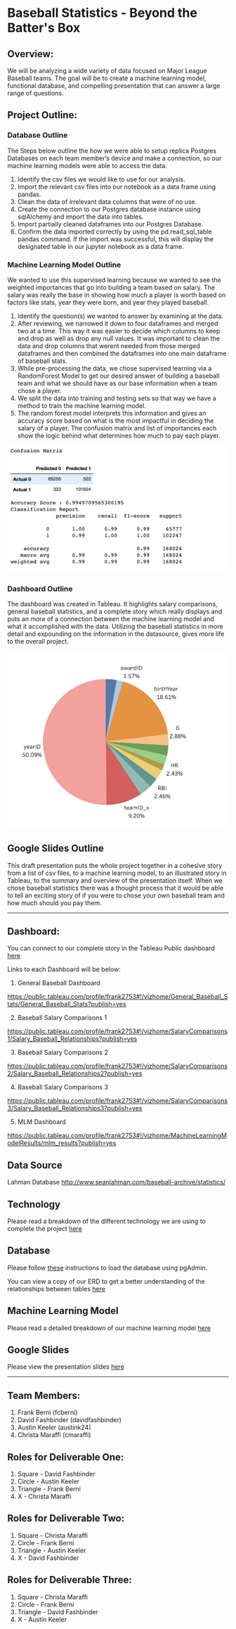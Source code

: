 # Baseball Statistics - Beyond the Batter's Box

## Overview:
We will be analyzing a wide variety of data focused on Major League Baseball teams.  The goal will be to create a machine learning model, functional database, and compelling presentation that can answer a large range of questions.  

## Project Outline:
### Database Outline
The Steps below outline the how we were able to setup replica Postgres Databases on each team member’s device and make a connection, so our machine learning models were able to access the data.

1. Identify the csv files we would like to use for our analysis. 
2. Import the relevant csv files into our notebook as a data frame using pandas.
3. Clean the data of irrelevant data columns that were of no use. 
4. Create the connection to our Postgres database instance using sqlAlchemy and import the data into tables. 
5. Import partially cleaned dataframes into our Postgres Database. 
6. Confirm the data imported correctly by using the pd.read_sql_table pandas command. If the import was successful, this will display the designated table in our jupyter notebook as a data frame.

### Machine Learning Model Outline
We wanted to use this supervised learning because we wanted to see the weighted importances that go into building a team based on salary. The salary was really the base in showing how much a player is worth based on factors like stats, year they were born, and year they played baseball.

1. Identify the question(s) we wanted to answer by examining at the data. 
2. After reviewing, we narrowed it down to four dataframes and merged two at a time. This way it was easier to decide which columns to keep and drop as well as drop any null values. It was important to clean the data and drop columns that werent needed from those merged dataframes and then combined the dataframes into one main dataframe of baseball stats. 
3. While pre-processing the data, we chose supervised learning via a RandomForest Model to get our desired answer of building a baseball team and what we should have as our base information when a team chose a player.
4. We split the data into training and testing sets so that way we have a method to train the machine learning model. 
5. The random forest model interprets this information and gives an accuracy score based on what is the most impactful in deciding the salary of a player. The confusion matrix and list of importances each show the logic behind what determines how much to pay each player. 

![](Visualizations/Images/ConfusionMatrix.png)

### Dashboard Outline

The dashboard was created in Tableau. It highlights salary comparisons, general baseball statistics, and a complete story which really displays and puts an more of a connection between the machine learning model and what it accomplished with the data. Utilizing the baseball statistics in more detail and expounding on the information in the datasource, gives more life to the overall project. 

![](Visualizations/Images/Screen%20Shot%202021-03-18%20at%208.31.33%20PM.png)

## Google Slides Outline
This draft presentation puts the whole project together in a cohesive story from a list of csv files, to a machine learning model, to an illustrated story in Tableau, to the summary and overview of the presentation itself. When we chose baseball statistics there was a thought process that it would be able to tell an exciting story of if you were to chose your own baseball team and how much should you pay them. 
________________________________
## Dashboard:
You can connect to our complete story in the Tableau Public dashboard [here](https://public.tableau.com/profile/frank2753#!/vizhome/CompleteBaseballTableauStory/Complete_Story?publish=yes)

Links to each Dashboard will be below:

1. General Baseball Dashboard

https://public.tableau.com/profile/frank2753#!/vizhome/General_Baseball_Stats/General_Baseball_Stats?publish=yes

2. Baseball Salary Comparisons 1

https://public.tableau.com/profile/frank2753#!/vizhome/SalaryComparisons1/Salary_Baseball_Relationships?publish=yes

3. Baseball Salary Comparisons 2

https://public.tableau.com/profile/frank2753#!/vizhome/SalaryComparisons2/Salary_Baseball_Relationships2?publish=yes

4. Baseball Salary Comparisons 3

https://public.tableau.com/profile/frank2753#!/vizhome/SalaryComparisons3/Salary_Baseball_Relationships3?publish=yes

5. MLM Dashboard

https://public.tableau.com/profile/frank2753#!/vizhome/MachineLearningModelResults/mlm_results?publish=yes


## Data Source
Lahman Database http://www.seanlahman.com/baseball-archive/statistics/

## Technology
Please read a breakdown of the different technology we are using to complete the project [here](https://github.com/davidfashbinder/final_project/blob/master/Resources/technology.md)

## Database
Please follow [these](https://github.com/davidfashbinder/final_project/blob/master/Database/DB%20Instructions.md) instructions to load the database using pgAdmin.

You can view a copy of our ERD to get a better understanding of the relationships between tables [here](https://github.com/davidfashbinder/final_project/blob/master/Database/Updated_ERD.png)

## Machine Learning Model 
Please read a detailed breakdown of our machine learning model [here](https://github.com/davidfashbinder/final_project/blob/master/Machine%20Learning%20Model/Machine%20Learning%20Info.md)

## Google Slides
Please view the presentation slides [here](https://github.com/davidfashbinder/final_project/blob/master/Final%20Presentation.pptx)

-----

## Team Members:
1. Frank Berni (fcberni)
2. David Fashbinder (davidfashbinder)
3. Austin Keeler (austink24)
4. Christa Maraffi (cmaraffi)

## Roles for Deliverable One:
1. Square - David Fashbinder
2. Circle - Austin Keeler
3. Triangle - Frank Berni
4. X - Christa Maraffi

## Roles for Deliverable Two:
1. Square - Christa Maraffi
2. Circle - Frank Berni
3. Triangle - Austin Keeler
4. X - David Fashbinder

## Roles for Deliverable Three:
1. Square - Christa Maraffi
2. Circle - Frank Berni
3. Triangle - David Fashbinder
4. X - Austin Keeler
